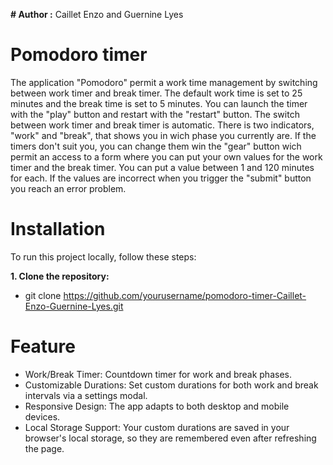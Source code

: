 **# Author :** Caillet Enzo and Guernine Lyes

# Pomodoro timer
The application "Pomodoro" permit a work time management by switching between work timer and break timer. The default work time is set to 25 minutes and the break time is set to 5 minutes. 
You can launch the timer with the "play" button and restart with the "restart" button. 
The switch between work timer and break timer is automatic. There is two indicators, "work" and "break", that shows you in wich phase you currently are.
If the timers don't suit you, you can change them win the "gear" button wich permit an access to a form where you can put your own values for the work timer and the break timer. You can put a value between 1 and 120 minutes for each. 
If the values are incorrect when you trigger the "submit" button you reach an error problem.

# Installation

To run this project locally, follow these steps:

**1. Clone the repository:**  
- git clone https://github.com/yourusername/pomodoro-timer-Caillet-Enzo-Guernine-Lyes.git



# Feature

- Work/Break Timer: Countdown timer for work and break phases.
- Customizable Durations: Set custom durations for both work and break intervals via a settings modal.
- Responsive Design: The app adapts to both desktop and mobile devices.
- Local Storage Support: Your custom durations are saved in your browser's local storage, so they are remembered even after refreshing the page.
